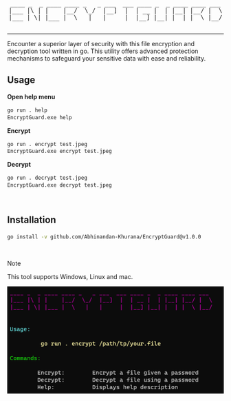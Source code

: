 <pre align="center">
____ _  _ ____ ____ _   _ ___  ___ ____ _  _ ____ ____ ___
|___ |\ | |    |__/  \_/  |__]  |  | __ |  | |__| |__/ |  \
|___ | \| |___ |  \   |   |     |  |__] |__| |  | |  \ |__/

</pre>
<hr>
Encounter a superior layer of security with this file encryption and decryption tool written in go. This utility offers advanced protection mechanisms to safeguard your sensitive data with ease and reliability.

## Usage

<b>Open help menu</b>

```bash
go run . help
EncryptGuard.exe help
```

<b>Encrypt</b>

```bash
go run . encrypt test.jpeg
EncryptGuard.exe encrypt test.jpeg
```

<b>Decrypt</b>

```bash
go run . decrypt test.jpeg
EncryptGuard.exe decrypt test.jpeg
```

<br>

## Installation

```bash
go install -v github.com/Abhinandan-Khurana/EncryptGuard@v1.0.0
```

<br>

> [!NOTE]
> This tool supports Windows, Linux and mac.
> <br>

<img src="./assets/menu.png">
